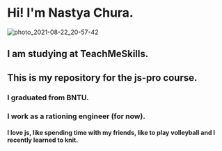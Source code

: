 # Нi! I'm Nastya Chura.

![photo_2021-08-22_20-57-42](https://user-images.githubusercontent.com/60580806/130366088-3cb9cb9a-17fc-4727-886f-57539e0713a6.jpg)

## I am studying at TeachMeSkills.
## This is my repository for the js-pro course.

### I graduated from BNTU.
### I work as a rationing engineer (for now).

#### I love js, like spending time with my friends, like to play volleyball and I recently learned to knit.
